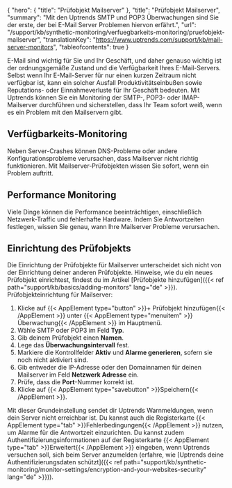 {
  "hero": {
    "title": "Prüfobjekt Mailserver"
  },
  "title": "Prüfobjekt Mailserver",
  "summary": "Mit den Uptrends SMTP und POP3 Überwachungen sind Sie der erste, der bei E-Mail Server Problemen hiervon erfährt.",
  "url": "/support/kb/synthetic-monitoring/verfuegbarkeits-monitoring/pruefobjekt-mailserver",
  "translationKey": "https://www.uptrends.com/support/kb/mail-server-monitors",
  "tableofcontents": true
}

E-Mail sind wichtig für Sie und Ihr Geschäft, und daher genauso wichtig ist der ordnungsgemäße Zustand und die Verfügbarkeit Ihres E-Mail-Servers. Selbst wenn Ihr E-Mail-Server für nur einen kurzen Zeitraum nicht verfügbar ist, kann ein solcher Ausfall Produktivitätseinbußen sowie Reputations- oder Einnahmeverluste für Ihr Geschäft bedeuten. Mit Uptrends können Sie ein Monitoring der SMTP-, POP3- oder IMAP-Mailserver durchführen und sicherstellen, dass Ihr Team sofort weiß, wenn es ein Problem mit den Mailservern gibt.

## Verfügbarkeits-Monitoring

Neben Server-Crashes können DNS-Probleme oder andere Konfigurationsprobleme verursachen, dass Mailserver nicht richtig funktionieren. Mit Mailserver-Prüfobjekten wissen Sie sofort, wenn ein Problem auftritt.

## Performance Monitoring

Viele Dinge können die Performance beeinträchtigen, einschließlich Netzwerk-Traffic und fehlerhafte Hardware. Indem Sie Antwortzeiten festlegen, wissen Sie genau, wann Ihre Mailserver Probleme verursachen.

## Einrichtung des Prüfobjekts

Die Einrichtung der Prüfobjekte für Mailserver unterscheidet sich nicht von der Einrichtung deiner anderen Prüfobjekte. Hinweise, wie du ein neues Prüfobjekt einrichtest, findest du im Artikel [Prüfobjekte hinzufügen]({{< ref path="support/kb/basics/adding-monitors" lang="de" >}}). Prüfobjekteinrichtung für Mailserver:

1.  Klicke auf {{< AppElement type="button" >}}+ Prüfobjekt hinzufügen{{< /AppElement >}} unter {{< AppElement type="menuitem" >}}Überwachung{{< /AppElement >}} im Hauptmenü.
2.  Wähle SMTP oder POP3 im Feld **Typ**.
3.  Gib deinem Prüfobjekt einen **Namen**.
4.  Lege das **Überwachungsintervall** fest.
5.  Markiere die Kontrollfelder **Aktiv** und **Alarme generieren**, sofern sie noch nicht aktiviert sind.
6.  Gib entweder die IP-Adresse oder den Domainnamen für deinen Mailserver im Feld **Netzwerk Adresse** ein.
7.  Prüfe, dass die **Port**-Nummer korrekt ist.
8.  Klicke auf {{< AppElement type="savebutton" >}}Speichern{{< /AppElement >}}.

Mit dieser Grundeinstellung sendet dir Uptrends Warnmeldungen, wenn dein Server nicht erreichbar ist. Du kannst auch die Registerkarte {{< AppElement type="tab" >}}Fehlerbedingungen{{< /AppElement >}} nutzen, um Alarme für die Antwortzeit einzurichten. Du kannst zudem Authentifizierungsinformationen auf der Registerkarte {{< AppElement type="tab" >}}Erweitert{{< /AppElement >}} eingeben, wenn Uptrends versuchen soll, sich beim Server anzumelden (erfahre, wie [Uptrends deine Authentifizierungsdaten schützt]({{< ref path="support/kb/synthetic-monitoring/monitor-settings/encryption-and-your-websites-security" lang="de" >}})).
